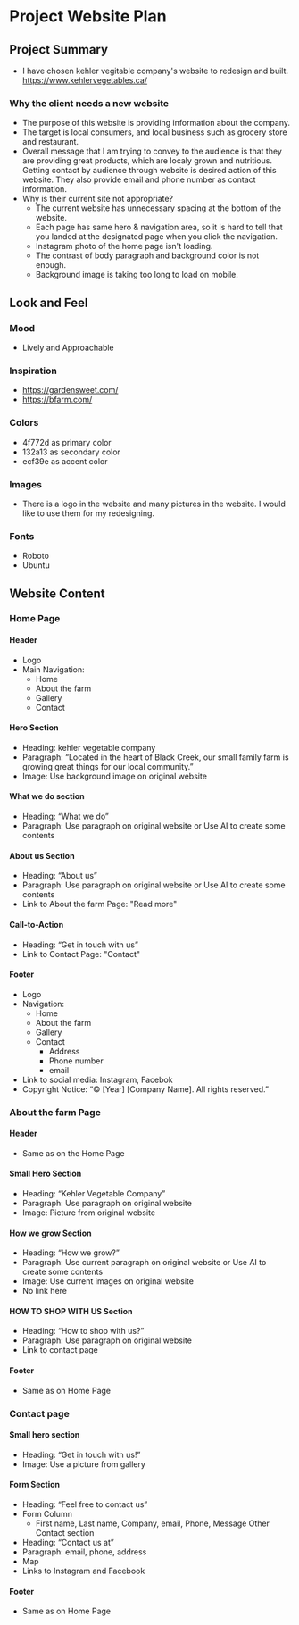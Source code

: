 # Project Website Plan

## Project Summary

- I have chosen kehler vegitable company's website to redesign and built.
  https://www.kehlervegetables.ca/

### Why the client needs a new website

- The purpose of this website is providing information about the company.
- The target is local consumers, and local business such as grocery store and restaurant.
- Overall message that I am trying to convey to the audience is that they are providing great products, which are localy grown and nutritious.
  Getting contact by audience through website is desired action of this website.
  They also provide email and phone number as contact information.
- Why is their current site not appropriate?
  - The current website has unnecessary spacing at the bottom of the website.
  - Each page has same hero & navigation area, so it is hard to tell that you landed at the designated page when you click the navigation.
  - Instagram photo of the home page isn't loading.
  - The contrast of body paragraph and background color is not enough.
  - Background image is taking too long to load on mobile.

## Look and Feel

### Mood

- Lively and Approachable

### Inspiration

- https://gardensweet.com/
- https://bfarm.com/

### Colors

- 4f772d as primary color
- 132a13 as secondary color
- ecf39e as accent color

### Images

- There is a logo in the website and many pictures in the website. I would like to use them for my redesigning.

### Fonts

- Roboto
- Ubuntu

## Website Content

### Home Page

#### Header

- Logo
- Main Navigation:
  - Home
  - About the farm
  - Gallery
  - Contact

#### Hero Section

- Heading: kehler vegetable company
- Paragraph: “Located in the heart of Black Creek, our small family farm is growing great things for our local community.”
- Image: Use background image on original website

#### What we do section

- Heading: “What we do”
- Paragraph: Use paragraph on original website or Use AI to create some contents

#### About us Section

- Heading: “About us”
- Paragraph: Use paragraph on original website or Use AI to create some contents
- Link to About the farm Page: "Read more"

#### Call-to-Action

- Heading: “Get in touch with us”
- Link to Contact Page: "Contact"

#### Footer

- Logo
- Navigation:
  - Home
  - About the farm
  - Gallery
  - Contact
    - Address
    - Phone number
    - email
- Link to social media: Instagram, Facebok
- Copyright Notice: “© [Year] [Company Name]. All rights reserved.”

### About the farm Page

#### Header

- Same as on the Home Page

#### Small Hero Section

- Heading: “Kehler Vegetable Company”
- Paragraph: Use paragraph on original website
- Image: Picture from original website

#### How we grow Section

- Heading: “How we grow?”
- Paragraph: Use current paragraph on original website or Use AI to create some contents
- Image: Use current images on original website
- No link here

#### HOW TO SHOP WITH US Section

- Heading: “How to shop with us?”
- Paragraph: Use paragraph on original website
- Link to contact page

#### Footer

- Same as on Home Page

### Contact page

#### Small hero section

- Heading: “Get in touch with us!”
- Image: Use a picture from gallery

#### Form Section

- Heading: “Feel free to contact us”
- Form Column
  - First name, Last name, Company, email, Phone, Message
    Other Contact section
- Heading: “Contact us at”
- Paragraph: email, phone, address
- Map
- Links to Instagram and Facebook

#### Footer

- Same as on Home Page
